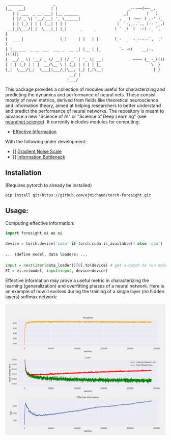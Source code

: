 ```
 _______             _
|__   __|           | |                               _---~~(~~-_.
   | | ___  _ __ ___| |__ ______                    _{        )   )
   | |/ _ \| '__/ __| '_ \______|                 ,   ) -~~- ( ,-' )_
   | | (_) | | | (__| | | |                      (  `-,_..`., )-- '_,)
 __|_|\___/|_|  \___|_| |_|      _     _        ( ` _)  (  -~( -_ `,  }
|  ____|                (_)     | |   | |       (_-  _  ~_-~~~~`,  ,' )
| |__ ___  _ __ ___  ___ _  __ _| |__ | |_        `~ ->(    __;-,((()))
|  __/ _ \| '__/ _ \/ __| |/ _` | '_ \| __|             ~~~~ {_ -_(())
| | | (_) | | |  __/\__ \ | (_| | | | | |_                     `\  }
|_|  \___/|_|  \___||___/_|\__, |_| |_|\__|                      { }
                            __/ |
                           |___/
```

This package provides a collection of modules useful for characterizing and predicting the dynamics and performance of neural nets. These consist mostly of novel metrics, derived from fields like theoretical neuroscience and information theory, aimed at helping researchers to better understand and predict the performance of neural networks. The repository is meant to advance a new "Science of AI" or "Science of Deep Learning" (see [neuralnet.science](neuralnet.science)). It currently includes modules for computing:

* [Effective Information](https://arxiv.org/abs/1907.03902)

With the following under development:
- [] [Gradient Noise Scale](https://openai.com/blog/science-of-ai/)
- [] [Information Bottleneck](https://arxiv.org/abs/1503.02406)


## Installation

(Requires pytorch to already be installed)
```
pip install git+https://github.com/ejmichaud/torch-foresight.git
```

## Usage:

Computing effective information:

```python
import foresight.ei as ei

device = torch.device('cuda' if torch.cuda.is_available() else 'cpu')

... (define model, data loaders) ...

input = next(iter(data_loader))[0].to(device) # get a batch to run model on
EI = ei.ei(model, input=input, device=device)
```

Effective information may prove a useful metric in characterizing the learning (generalization) and overfitting phases of a neural network. Here is an example of how it evolves during the training of a single layer (no hidden layers) softmax network:

<img src="docs/figures/single-layer-softmax-graph.png">

